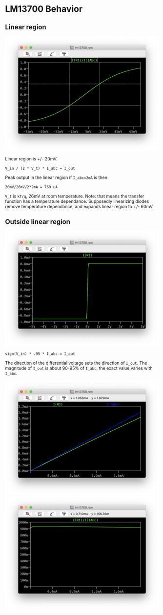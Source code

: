 # LM13700 Behavior

## Linear region

![linear_region](linear_region.png)

Linear region is +/- 20mV.

    V_in / (2 * V_t) * I_abc = I_out

Peak output in the linear region if `I_abc=2mA` is then

    20mV/26mV/2*2mA = 769 uA

`V_t` is `kT/q`, 26mV at room temperature. Note: that means the transfer function has a temperature dependance. Supposedly linearizing diodes remove temperature dependance, and expands linear region to +/- 60mV.

## Outside linear region

![vdiff_vs_iout](vdiff_vs_iout.png)

    sign(V_in) * .95 * I_abc = I_out

The direction of the differential voltage sets the direction of `I_out`. The magnitude of `I_out` is about 90-95% of `I_abc`, the exact value varies with `I_abc`.

![iout_vs_iabc_1](iout_vs_iabc_1.png)
![iout_vs_iabc_2](iout_vs_iabc_2.png)
